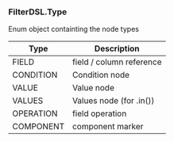 ### FilterDSL.Type

Enum object containting the node types 

Type      |Description               
----------|--------------------------
FIELD     | field / column reference  
CONDITION | Condition node      
VALUE     | Value node  
VALUES    | Values node (for .in())  
OPERATION | field operation      
COMPONENT | component marker      
